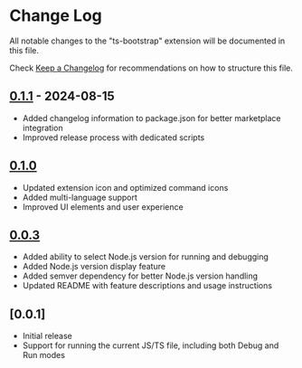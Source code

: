 # Change Log

All notable changes to the "ts-bootstrap" extension will be documented in this file.

Check [Keep a Changelog](http://keepachangelog.com/) for recommendations on how to structure this file.

## [0.1.1] - 2024-08-15

- Added changelog information to package.json for better marketplace integration
- Improved release process with dedicated scripts

## [0.1.0]

- Updated extension icon and optimized command icons
- Added multi-language support
- Improved UI elements and user experience

## [0.0.3]

- Added ability to select Node.js version for running and debugging
- Added Node.js version display feature
- Added semver dependency for better Node.js version handling
- Updated README with feature descriptions and usage instructions

## [0.0.1]

- Initial release
- Support for running the current JS/TS file, including both Debug and Run modes

[0.1.1]: https://github.com/spe-shun/ts-bootstrap/compare/0.1.0...0.1.1
[0.1.0]: https://github.com/spe-shun/ts-bootstrap/releases/tag/0.1.0
[0.0.3]: https://github.com/spe-shun/ts-bootstrap/releases/tag/0.0.3